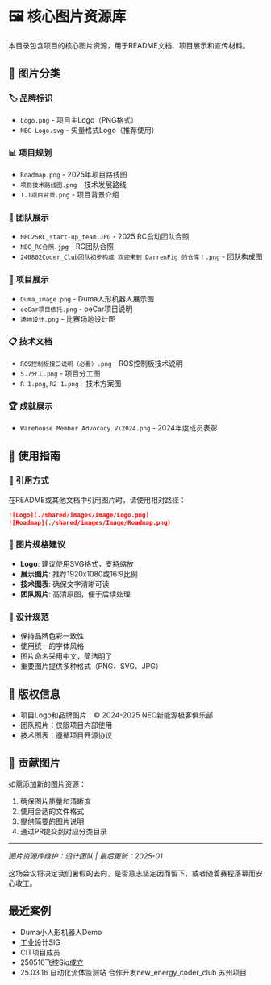 # 🖼️ 核心图片资源库

本目录包含项目的核心图片资源，用于README文档、项目展示和宣传材料。

## 📂 图片分类

### 🏷️ 品牌标识
- `Logo.png` - 项目主Logo（PNG格式）
- `NEC Logo.svg` - 矢量格式Logo（推荐使用）

### 📊 项目规划
- `Roadmap.png` - 2025年项目路线图
- `项目技术路线图.png` - 技术发展路线
- `1.1项目背景.png` - 项目背景介绍

### 👥 团队展示
- `NEC25RC_start-up_team.JPG` - 2025 RC启动团队合照
- `NEC_RC合照.jpg` - RC团队合照
- `240802Coder_Club团队初步构成 欢迎来到 DarrenPig 的仓库！.png` - 团队构成图

### 🤖 项目展示
- `Duma_image.png` - Duma人形机器人展示图
- `oeCar项目依托.png` - oeCar项目说明
- `场地设计.png` - 比赛场地设计图

### 📋 技术文档
- `ROS控制板接口说明（必看）.png` - ROS控制板技术说明
- `5.7分工.png` - 项目分工图
- `R 1.png`, `R2 1.png` - 技术方案图

### 🏆 成就展示
- `Warehouse Member Advocacy Vi2024.png` - 2024年度成员表彰

## 📖 使用指南

### 🔗 引用方式
在README或其他文档中引用图片时，请使用相对路径：
```markdown
![Logo](./shared/images/Image/Logo.png)
![Roadmap](./shared/images/Image/Roadmap.png)
```

### 📏 图片规格建议
- **Logo**: 建议使用SVG格式，支持缩放
- **展示图片**: 推荐1920x1080或16:9比例
- **技术图表**: 确保文字清晰可读
- **团队照片**: 高清原图，便于后续处理

### 🎨 设计规范
- 保持品牌色彩一致性
- 使用统一的字体风格
- 图片命名采用中文，简洁明了
- 重要图片提供多种格式（PNG、SVG、JPG）

## 📝 版权信息
- 项目Logo和品牌图片：© 2024-2025 NEC新能源极客俱乐部
- 团队照片：仅限项目内部使用
- 技术图表：遵循项目开源协议

## 🤝 贡献图片
如需添加新的图片资源：
1. 确保图片质量和清晰度
2. 使用合适的文件格式
3. 提供简要的图片说明
4. 通过PR提交到对应分类目录

---
*图片资源库维护：设计团队 | 最后更新：2025-01*

这场会议将决定我们暑假的去向，是否意志坚定因而留下，或者随着赛程落幕而安心收工。

## 最近案例
- Duma小人形机器人Demo
- 工业设计SIG
- CIT项目成员
- 250516飞控Sig成立
- 25.03.16 自动化流体监测站 合作开发new_energy_coder_club 苏州项目
